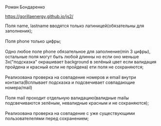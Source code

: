 Роман Бондаренко

https://gorillaenergy.github.io/js2/

Поля name, lastname вводятся только латиницей(обязательны для заполнения); </br>
</br>
Поля phone только цифры;</br>
</br>
Одно любое поле phone обязательное для заполнение(min 3 цифры), остальные поля могут быть любой длинны но если оно меньше 3х("подсказка" окрашивает background в зелёный цвет если валидация пройдена и красный если не пройдена) ети поля не сохраняются;</br>
</br>
Реализована проверка на совпадение номеров и email внутри контакта(Всплывает подсказка и подсвечивает совпадающие номера/mail)</br>
</br>
Поля mail проходит отдельную валидацию(валидные mailы подсвечиваются зелёным, невалидные красным и не сохраняются);</br>
</br>
Реализована проверка на совпадение с уже существующими пользователелями перед сохранением;</br>
